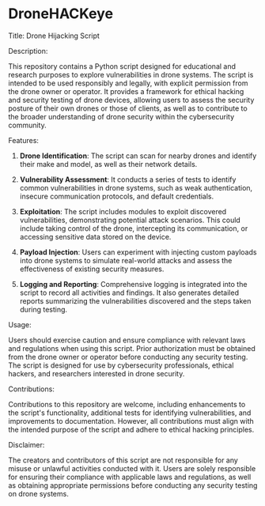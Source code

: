 # DroneHACKeye #
Title: Drone Hijacking Script

Description:

This repository contains a Python script designed for educational and research purposes to explore vulnerabilities in drone systems. The script is intended to be used responsibly and legally, with explicit permission from the drone owner or operator. It provides a framework for ethical hacking and security testing of drone devices, allowing users to assess the security posture of their own drones or those of clients, as well as to contribute to the broader understanding of drone security within the cybersecurity community.

Features:

1. **Drone Identification**: The script can scan for nearby drones and identify their make and model, as well as their network details.

2. **Vulnerability Assessment**: It conducts a series of tests to identify common vulnerabilities in drone systems, such as weak authentication, insecure communication protocols, and default credentials.

3. **Exploitation**: The script includes modules to exploit discovered vulnerabilities, demonstrating potential attack scenarios. This could include taking control of the drone, intercepting its communication, or accessing sensitive data stored on the device.

4. **Payload Injection**: Users can experiment with injecting custom payloads into drone systems to simulate real-world attacks and assess the effectiveness of existing security measures.

5. **Logging and Reporting**: Comprehensive logging is integrated into the script to record all activities and findings. It also generates detailed reports summarizing the vulnerabilities discovered and the steps taken during testing.

Usage:

Users should exercise caution and ensure compliance with relevant laws and regulations when using this script. Prior authorization must be obtained from the drone owner or operator before conducting any security testing. The script is designed for use by cybersecurity professionals, ethical hackers, and researchers interested in drone security.

Contributions:

Contributions to this repository are welcome, including enhancements to the script's functionality, additional tests for identifying vulnerabilities, and improvements to documentation. However, all contributions must align with the intended purpose of the script and adhere to ethical hacking principles.

Disclaimer:

The creators and contributors of this script are not responsible for any misuse or unlawful activities conducted with it. Users are solely responsible for ensuring their compliance with applicable laws and regulations, as well as obtaining appropriate permissions before conducting any security testing on drone systems.
